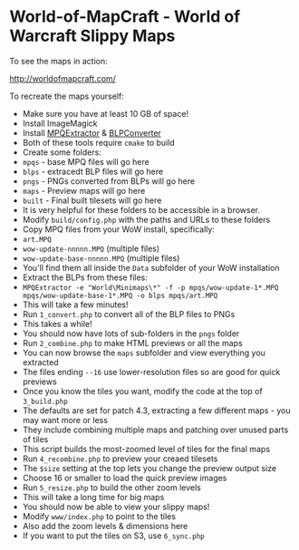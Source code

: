 World-of-MapCraft - World of Warcraft Slippy Maps
=================================================

To see the maps in action:

http://worldofmapcraft.com/


To recreate the maps yourself:

* Make sure you have at least 10 GB of space!
* Install ImageMagick
* Install <a href="https://github.com/Kanma/MPQExtractor">MPQExtractor</a> & <a href="https://github.com/Kanma/BLPConverter">BLPConverter</a>
 * Both of these tools require <code>cmake</code> to build
* Create some folders:
 * <code>mpqs</code> - base MPQ files will go here
 * <code>blps</code> - extracedt BLP files will go here
 * <code>pngs</code> - PNGs converted from BLPs will go here
 * <code>maps</code> - Preview maps will go here
 * <code>built</code> - Final built tilesets will go here
 * It is very helpful for these folders to be accessible in a browser.
* Modify <code>build/config.php</code> with the paths and URLs to these folders
* Copy MPQ files from your WoW install, specifically:
 * <code>art.MPQ</code>
 * <code>wow-update-nnnnn.MPQ</code> (multiple files)
 * <code>wow-update-base-nnnnn.MPQ</code> (multiple files)
 * You'll find them all inside the <code>Data</code> subfolder of your WoW installation
* Extract the BLPs from these files:
 * `MPQExtractor -e "World\Minimaps\*" -f -p mpqs/wow-update-1*.MPQ mpqs/wow-update-base-1*.MPQ -o blps mpqs/art.MPQ`
 * This will take a few minutes!
* Run <code>1_convert.php</code> to convert all of the BLP files to PNGs
 * This takes a while!
 * You should now have lots of sub-folders in the <code>pngs</code> folder
* Run <code>2_combine.php</code> to make HTML previews or all the maps
 * You can now browse the <code>maps</code> subfolder and view everything you extracted
 * The files ending <code>--16</code> use lower-resolution files so are good for quick previews
* Once you know the tiles you want, modify the code at the top of <code>3_build.php</code>
 * The defaults are set for patch 4.3, extracting a few different maps - you may want more or less
 * They include combining multiple maps and patching over unused parts of tiles
 * This script builds the most-zoomed level of tiles for the final maps
* Run <code>4_recombine.php</code> to preview your creaed tilesets
 * The <code>$size</code> setting at the top lets you change the preview output size
 * Choose 16 or smaller to load the quick preview images
* Run <code>5_resize.php</code> to build the other zoom levels
 * This will take a long time for big maps
* You should now be able to view your slippy maps!
 * Modify <code>www/index.php</code> to point to the tiles
 * Also add the zoom levels & dimensions here
* If you want to put the tiles on S3, use <code>6_sync.php</code>
